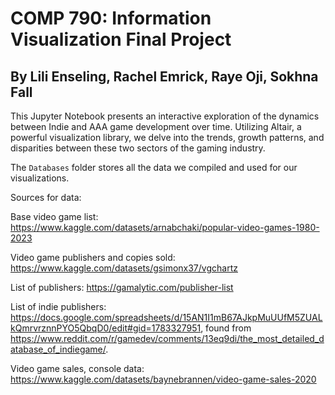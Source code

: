 # COMP 790: Information Visualization Final Project

## By Lili Enseling, Rachel Emrick, Raye Oji, Sokhna Fall

This Jupyter Notebook presents an interactive exploration of the dynamics between Indie and AAA game development over time. Utilizing Altair, a powerful visualization library, we delve into the trends, growth patterns, and disparities between these two sectors of the gaming industry.

The `Databases` folder stores all the data we compiled and used for our visualizations.

Sources for data:

Base video game list: https://www.kaggle.com/datasets/arnabchaki/popular-video-games-1980-2023

Video game publishers and copies sold: https://www.kaggle.com/datasets/gsimonx37/vgchartz

List of publishers: https://gamalytic.com/publisher-list

List of indie publishers: https://docs.google.com/spreadsheets/d/15AN1I1mB67AJkpMuUUfM5ZUALkQmrvrznnPYO5QbqD0/edit#gid=1783327951, found from https://www.reddit.com/r/gamedev/comments/13eq9di/the_most_detailed_database_of_indiegame/.

Video game sales, console data: https://www.kaggle.com/datasets/baynebrannen/video-game-sales-2020

